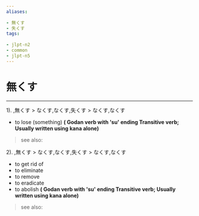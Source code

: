 ```yaml
---
aliases:
    
- 無くす
- 失くす
tags:
    
- jlpt-n2
- common
- jlpt-n5
---
```


# 無くす
---
1).
,無くす > なくす,なくす,失くす > なくす,なくす

- to lose (something)
**( Godan verb with 'su' ending Transitive verb; Usually written using kana alone)**
> see also: 
            
2).
,無くす > なくす,なくす,失くす > なくす,なくす

- to get rid of
- to eliminate
- to remove
- to eradicate
- to abolish
**( Godan verb with 'su' ending Transitive verb; Usually written using kana alone)**
> see also: 
            